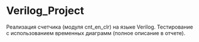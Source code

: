 # Verilog_Project



Реализация счетчика (модуля cnt_en_clr) на языке Verilog. Тестирование с использованием временных диаграмм (полное описание в отчете).
